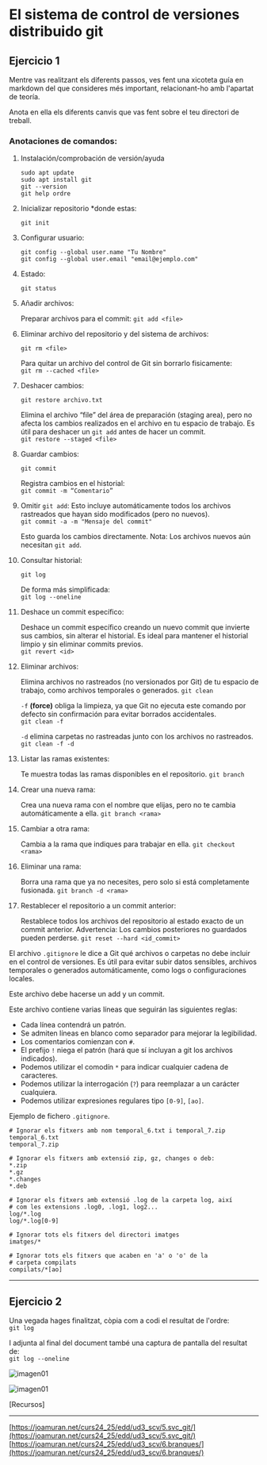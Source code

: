 # El sistema de control de versiones distribuido git

## Ejercicio 1
Mentre vas realitzant els diferents passos, ves fent una xicoteta guía en markdown del que consideres més important, relacionant-ho amb l'apartat de teoría.

Anota en ella els diferents canvis que vas fent sobre el teu directori de treball.

### **Anotaciones de comandos:**

1. Instalación/comprobación de versión/ayuda  

    `sudo apt update`  
    `sudo apt install git`  
    `git --version`  
    `git help ordre`

2. Inicializar repositorio *donde estas:

    `git init`

3. Configurar usuario:

    `git config --global user.name "Tu Nombre"`  
    `git config --global user.email "email@ejemplo.com"`

4. Estado:

    `git status`

5. Añadir archivos:

    Preparar archivos para el commit:
    `git add <file>`

6. Eliminar archivo del repositorio y del sistema de archivos:

    `git rm <file>`
    
    Para quitar un archivo del control de Git sin borrarlo fisicamente:  
    `git rm --cached <file>`

7. Deshacer cambios:

    `git restore archivo.txt`
    
    Elimina el archivo “file” del área de preparación (staging area), pero no afecta los cambios realizados en el archivo en tu espacio de trabajo. Es útil para deshacer un `git add` antes de hacer un commit.  
    `git restore --staged <file>`

8. Guardar cambios:

    `git commit`

    Registra cambios en el historial:  
    `git commit -m “Comentario”`

9. Omitir `git add`:
    Esto incluye automáticamente todos los archivos rastreados que hayan sido modificados (pero no nuevos).  
    `git commit -a -m "Mensaje del commit"`  

    Esto guarda los cambios directamente. Nota: Los archivos nuevos aún necesitan `git add`.  

10. Consultar historial:

    `git log`

    De forma más simplificada:  
    `git log --oneline`

11. Deshace un commit específico:

    Deshace un commit específico creando un nuevo commit que invierte sus cambios, sin alterar el historial. Es ideal para mantener el historial limpio y sin eliminar commits previos.  
    `git revert <id>`

12. Eliminar archivos:

    Elimina archivos no rastreados (no versionados por Git) de tu espacio de trabajo, como archivos temporales o generados.
    `git clean`

    `-f` **(force)** obliga la limpieza, ya que Git no ejecuta este comando por defecto sin confirmación para evitar borrados accidentales.  
    `git clean -f`

    `-d`  elimina carpetas no rastreadas junto con los archivos no rastreados.  
    `git clean -f -d`

13. Listar las ramas existentes:

    Te muestra todas las ramas disponibles en el repositorio.
    `git branch`

14. Crear una nueva rama:

    Crea una nueva rama con el nombre que elijas, pero no te cambia automáticamente a ella.
    `git branch <rama>`

15. Cambiar a otra rama:

    Cambia a la rama que indiques para trabajar en ella.
    `git checkout <rama>`

16. Eliminar una rama:

    Borra una rama que ya no necesites, pero solo si está completamente fusionada.
    `git branch -d <rama>`

17. Restablecer el repositorio a un commit anterior:

    Restablece todos los archivos del repositorio al estado exacto de un commit anterior. Advertencia: Los cambios posteriores no guardados pueden perderse.
    `git reset --hard <id_commit>`

El archivo `.gitignore` le dice a Git qué archivos o carpetas no debe incluir en el control de versiones. Es útil para evitar subir datos sensibles, archivos temporales o generados automáticamente, como logs o configuraciones locales.

Este archivo debe hacerse un add y un commit.

Este archivo contiene varias líneas que seguirán las siguientes reglas:

* Cada línea contendrá un patrón.
* Se admiten líneas en blanco como separador para mejorar la legibilidad.
* Los comentarios comienzan con `#`.
* El prefijo `!` niega el patrón (hará que sí incluyan a git los archivos indicados).
* Podemos utilizar el comodín `*` para indicar cualquier cadena de caracteres.
* Podemos utilizar la interrogación (`?`) para reemplazar a un carácter cualquiera.
* Podemos utilizar expresiones regulares tipo `[0-9]`, `[ao]`.

Ejemplo de fichero `.gitignore`.

```
# Ignorar els fitxers amb nom temporal_6.txt i temporal_7.zip
temporal_6.txt
temporal_7.zip

# Ignorar els fitxers amb extensió zip, gz, changes o deb:
*.zip
*.gz
*.changes
*.deb

# Ignorar els fitxers amb extensió .log de la carpeta log, així
# com les extensions .log0, .log1, log2...
log/*.log
log/*.log[0-9]

# Ignorar tots els fitxers del directori imatges
imatges/*

# Ignorar tots els fitxers que acaben en 'a' o 'o' de la 
# carpeta compilats
compilats/*[ao]
```

------

## **Ejercicio 2**
Una vegada hages finalitzat, còpia com a codi el resultat de l'ordre:  
`git log`

I adjunta al final del document també una captura de pantalla del resultat de:  
`git log --oneline`

![imagen01](../Media/T3/T3Ac01-001.png)

![imagen01](../Media/T3/T3Ac01-002.png)

[Recursos]

-----

[https://joamuran.net/curs24_25/edd/ud3_scv/5.svc_git/](https://joamuran.net/curs24_25/edd/ud3_scv/5.svc_git/)
[https://joamuran.net/curs24_25/edd/ud3_scv/6.branques/](https://joamuran.net/curs24_25/edd/ud3_scv/6.branques/)

